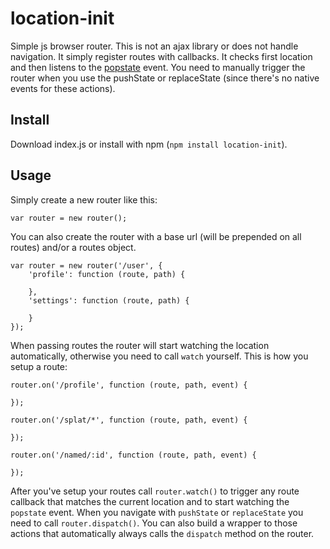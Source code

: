 location-init
=============

Simple js browser router. This is not an ajax library or does not handle navigation. It simply register routes with callbacks. It checks first location and then listens to the [popstate](https://developer.mozilla.org/en-US/docs/WindowEventHandlers.onpopstate) event. You need to manually trigger the router when you use the pushState or replaceState (since there's no native events for these actions).

## Install

Download index.js or install with npm (`npm install location-init`).

## Usage

Simply create a new router like this:

    var router = new router();

You can also create the router with a base url (will be prepended on all routes) and/or a routes object.

    var router = new router('/user', {
    	'profile': function (route, path) {

    	},
    	'settings': function (route, path) {

    	}
    });

When passing routes the router will start watching the location automatically, otherwise you need to call `watch` yourself. This is how you setup a route:

    router.on('/profile', function (route, path, event) {

    });

    router.on('/splat/*', function (route, path, event) {

    });

    router.on('/named/:id', function (route, path, event) {

    });

After you've setup your routes call `router.watch()` to trigger any route callback that matches the current location and to start watching the `popstate` event. When you navigate with `pushState` or `replaceState` you need to call `router.dispatch()`. You can also build a wrapper to those actions that automatically always calls the `dispatch` method on the router.